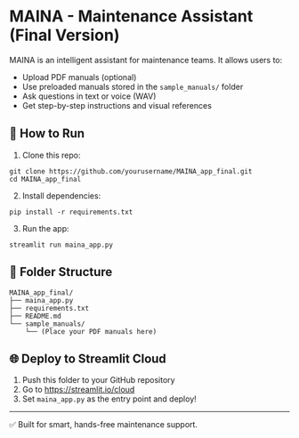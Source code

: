 # MAINA - Maintenance Assistant (Final Version)

MAINA is an intelligent assistant for maintenance teams. It allows users to:

- Upload PDF manuals (optional)
- Use preloaded manuals stored in the `sample_manuals/` folder
- Ask questions in text or voice (WAV)
- Get step-by-step instructions and visual references

## 🚀 How to Run

1. Clone this repo:
```
git clone https://github.com/yourusername/MAINA_app_final.git
cd MAINA_app_final
```

2. Install dependencies:
```
pip install -r requirements.txt
```

3. Run the app:
```
streamlit run maina_app.py
```

## 📂 Folder Structure

```
MAINA_app_final/
├── maina_app.py
├── requirements.txt
├── README.md
└── sample_manuals/
    └── (Place your PDF manuals here)
```

## 🌐 Deploy to Streamlit Cloud

1. Push this folder to your GitHub repository
2. Go to https://streamlit.io/cloud
3. Set `maina_app.py` as the entry point and deploy!

---
✅ Built for smart, hands-free maintenance support.
